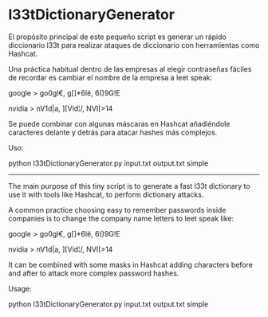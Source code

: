 # l33tDictionaryGenerator

El propósito principal de este pequeño script es generar un rápido diccionario l33t para realizar ataques de diccionario con herramientas como Hashcat.

Una práctica habitual dentro de las empresas al elegir contraseñas fáciles de recordar es cambiar el nombre de la empresa a leet speak:

google > go0gl€, g[]*6lë, 6()9G!E

nvidia > nV1d|a, ][Vid¦/, NVI[>14

Se puede combinar con algunas máscaras en Hashcat añadiéndole caracteres delante y detrás para atacar hashes más complejos.

Uso:

python l33tDictionaryGenerator.py input.txt output.txt simple

--------------------------------------------------------------------------------

The main purpose of this tiny script is to generate a fast l33t dictionary to use it with tools like Hashcat, to perform dictionary attacks.

A common practice choosing easy to remember passwords inside companies is to change the company name letters to leet speak like:

google > go0gl€, g[]*6lë, 6()9G!E

nvidia > nV1d|a, ]\[Vid¦/\, NVI[>14

It can be combined with some masks in Hashcat adding characters before and after to attack more complex password hashes.

Usage:

python l33tDictionaryGenerator.py input.txt output.txt simple
